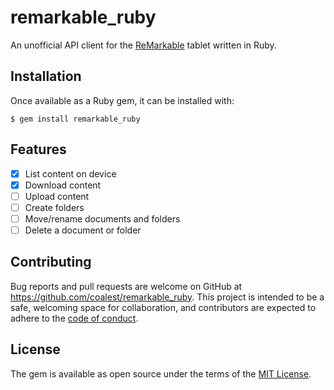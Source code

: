 # remarkable_ruby

An unofficial API client for the [ReMarkable](https://remarkable.com/) tablet written in Ruby.

## Installation

Once available as a Ruby gem, it can be installed with:

    $ gem install remarkable_ruby

## Features

- [x] List content on device
- [x] Download content
- [ ] Upload content
- [ ] Create folders
- [ ] Move/rename documents and folders
- [ ] Delete a document or folder

## Contributing

Bug reports and pull requests are welcome on GitHub at https://github.com/coalest/remarkable_ruby. This project is intended to be a safe, welcoming space for collaboration, and contributors are expected to adhere to the [code of conduct](https://github.com/coalest/remarkable_ruby/blob/master/CODE_OF_CONDUCT.md).

## License

The gem is available as open source under the terms of the [MIT License](https://opensource.org/licenses/MIT).
